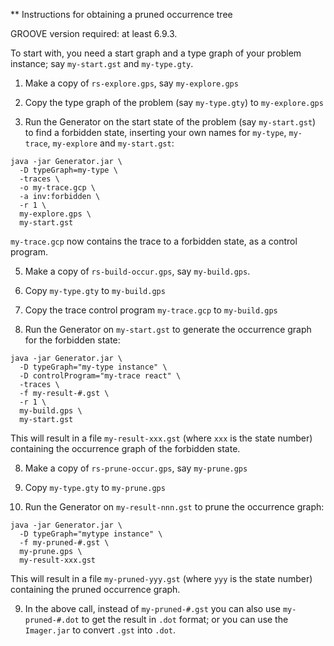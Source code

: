 ** Instructions for obtaining a pruned occurrence tree

GROOVE version required: at least 6.9.3.

To start with, you need a start graph and a type graph of your problem instance; say `my-start.gst` and `my-type.gty`.

1. Make a copy of `rs-explore.gps`, say `my-explore.gps`

2. Copy the type graph of the problem (say `my-type.gty`) to `my-explore.gps`

3. Run the Generator on the start state of the problem (say `my-start.gst`) to find a forbidden state, inserting your own names for `my-type`, `my-trace`, `my-explore` and `my-start.gst`:
 
```
java -jar Generator.jar \
  -D typeGraph=my-type \
  -traces \
  -o my-trace.gcp \
  -a inv:forbidden \
  -r 1 \
  my-explore.gps \
  my-start.gst
```

`my-trace.gcp` now contains the trace to a forbidden state, as a control program. 

5. Make a copy of `rs-build-occur.gps`, say `my-build.gps`.

5. Copy `my-type.gty` to `my-build.gps`

6. Copy the trace control program `my-trace.gcp` to `my-build.gps`

7. Run the Generator on `my-start.gst` to generate the occurrence graph for the forbidden state:

```
java -jar Generator.jar \
  -D typeGraph="my-type instance" \
  -D controlProgram="my-trace react" \
  -traces \
  -f my-result-#.gst \
  -r 1 \
  my-build.gps \
  my-start.gst
```

This will result in a file `my-result-xxx.gst` (where `xxx` is the state number) containing the occurrence graph of the forbidden state.

8. Make a copy of `rs-prune-occur.gps`, say `my-prune.gps`

9. Copy `my-type.gty` to `my-prune.gps`

9. Run the Generator on `my-result-nnn.gst` to prune the occurrence graph:

```
java -jar Generator.jar \
  -D typeGraph="mytype instance" \
  -f my-pruned-#.gst \
  my-prune.gps \
  my-result-xxx.gst
```

This will result in a file `my-pruned-yyy.gst` (where `yyy` is the state number) containing the pruned occurrence graph.

9. In the above call, instead of `my-pruned-#.gst` you can also use `my-pruned-#.dot` to get the result in `.dot` format; or you can use the `Imager.jar` to convert `.gst` into `.dot`.

